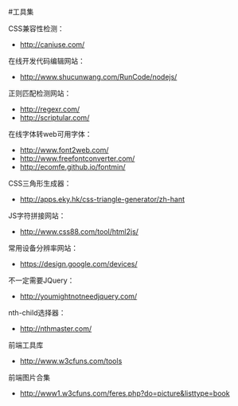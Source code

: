 #工具集

CSS兼容性检测：
* http://caniuse.com/

在线开发代码编辑网站：
* http://www.shucunwang.com/RunCode/nodejs/

正则匹配检测网站：
* http://regexr.com/
* http://scriptular.com/

在线字体转web可用字体：
* http://www.font2web.com/
* http://www.freefontconverter.com/
* http://ecomfe.github.io/fontmin/

CSS三角形生成器：
* http://apps.eky.hk/css-triangle-generator/zh-hant

JS字符拼接网站：
* http://www.css88.com/tool/html2js/

常用设备分辨率网站：
* https://design.google.com/devices/

不一定需要JQuery：
* http://youmightnotneedjquery.com/

nth-child选择器：
* http://nthmaster.com/

前端工具库
* http://www.w3cfuns.com/tools

前端图片合集
* http://www1.w3cfuns.com/feres.php?do=picture&listtype=book





